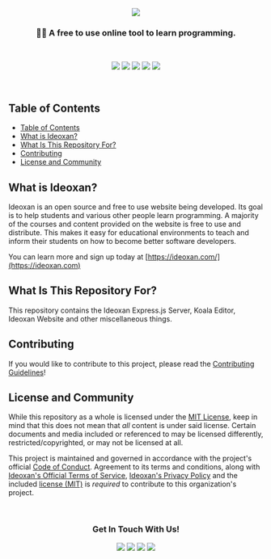 <!-- Why yes, I did use HTML excessively in this Markdown document. :^) -->
<p align="center"><img src="https://raw.githubusercontent.com/ideoxan/ideoxan/master/gitbanner.png"></p>
<h3 align="center">👩‍💻 A free to use online tool to learn programming.</h3>
<br>
<p align="center">
    <img src="https://img.shields.io/github/issues/ideoxan/ideoxan?logo=github&style=for-the-badge">
    <img src="https://img.shields.io/github/issues-pr/ideoxan/ideoxan?logo=github&style=for-the-badge">
    <img src="https://img.shields.io/github/stars/ideoxan/ideoxan?logo=github&style=for-the-badge">
    <img src="https://img.shields.io/github/watchers/ideoxan/ideoxan?logo=github&style=for-the-badge">
    <img src="https://img.shields.io/github/contributors/ideoxan/ideoxan?logo=github&style=for-the-badge">
</p>
<br>

## Table of Contents
- [Table of Contents](#table-of-contents)
- [What is Ideoxan?](#what-is-ideoxan)
- [What Is This Repository For?](#what-is-this-repository-for)
- [Contributing](#contributing)
- [License and Community](#license-and-community)

## What is Ideoxan?
Ideoxan is an open source and free to use website being developed. Its goal is to help students and various other people learn programming. A majority of the courses and content provided on the website is free to use and distribute. This makes it easy for educational environments to teach and inform their students on how to become better software developers.

You can learn more and sign up today at [https://ideoxan.com/](https://ideoxan.com)

## What Is This Repository For?
This repository contains the Ideoxan Express.js Server, Koala Editor, Ideoxan Website and other miscellaneous things.

## Contributing
If you would like to contribute to this project, please read the [Contributing Guidelines](https://github.com/ideoxan/contributing)!

## License and Community
While this repository as a whole is licensed under the [MIT License](LICENSE), keep in mind that this does not mean that *all* content is under said license. Certain documents and media included or referenced to may be licensed differently, restricted/copyrighted, or may not be licensed at all.

This project is maintained and governed in accordance with the project's official [Code of Conduct](https://github.com/ideoxan/contributing/blob/main/CODE_OF_CONDUCT.md). Agreement to its terms and conditions, along with [Ideoxan's Official Terms of Service](https://ideoxan.com/tos), [Ideoxan's Privacy Policy](https://ideoxan.com/privacy) and the included [license (MIT)](LICENSE) is *required* to contribute to this organization's project.

<br>
<h3 align="center">Get In Touch With Us!</h3>
<p align="center">
    <a href="https://ideoxan.com"><img src="https://img.shields.io/badge/Ideoxan%20Website%20-%23804DDE?style=for-the-badge"></a>
    <a href="https://github.com/ideoxan"><img src="https://img.shields.io/badge/Github%20-%23181717?style=for-the-badge&logo=github&logoColor=white"></a>
    <a href="mailto:hello@ideoxan.com"><img src="https://img.shields.io/badge/EMail%20Us%20-%23121212?style=for-the-badge"></a>
    <a href="https://discord.gg/jxqKy6r"><img src="https://img.shields.io/discord/717471253753102470?color=%237289DA&label=Discord&logo=discord&logoColor=white&style=for-the-badge"></a>
</p>
